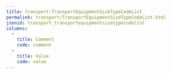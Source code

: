 ```yaml
---
title: transport:TransportEquipmentSizeTypeCodeList
permalink: transport/TransportEquipmentSizeTypeCodeList.html
jsonid: transport_transportequipmentsizetypecodelist
columns:
  - 
    title: Comment
    code: comment
  - 
    title: Value
    code: value
---
```

